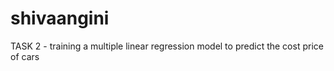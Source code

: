 # shivaangini
TASK 2 - training a multiple linear regression model to predict the cost price of cars
